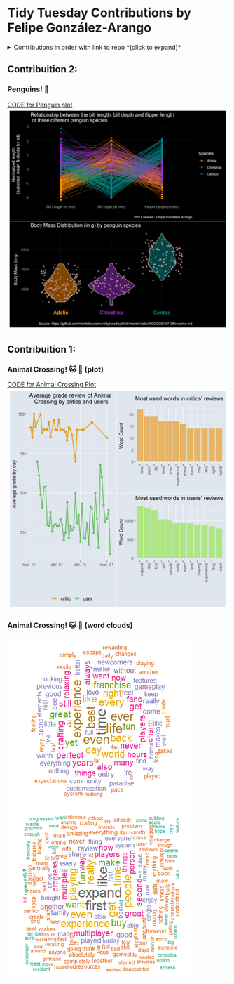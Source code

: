 # Tidy Tuesday Contributions by Felipe González-Arango


<details>
  <summary>Contributions in order with link to repo *(click to expand)*</summary>

<!-- toc -->
* **2020 Submissions**  
  - Contibution week 19 [Animal Crossing :hamster:](https://github.com/feligonza17/Tidy_Tuesday/tree/master/2020week19_animal_crossing)  
  - Contibution week 31 [Penguins :penguin:](https://github.com/feligonza17/Tidy_Tuesday/tree/master/2020week31_penguins)  
<!-- tocstop -->

</details>

## Contribuition 2: 

### Penguins! :penguin:


[CODE for Penguin plot](https://github.com/feligonza17/Tidy_Tuesday/blob/master/2020week31_penguins/penguins.Rmd)
![](2020week31_penguins/penguins.png)


## Contribuition 1: 

### Animal Crossing! :cat: :hamster: (plot)

[CODE for Animal Crossing Plot](https://github.com/feligonza17/Tidy_Tuesday/blob/master/2020week19_animal_crossing/animal_crossing.Rmd)
![](2020week19_animal_crossing/final_plot.jpg)

### Animal Crossing! :cat: :hamster: (word clouds)

![Word Cloud Critics](2020week19_animal_crossing/word_cloud_critics.png)
![Word Cloud Users](2020week19_animal_crossing/word_cloud_users.png)